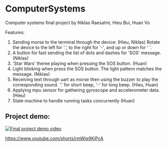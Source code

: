 # ComputerSystems
 Computer systems final project
by Niklas Raesalmi, Hieu Bui, Huan Vo

Features:
1. Sending morse to the terminal through the device: (Hieu, Niklas)
  Rotate the device to the left for '.', to the right for '-', and up or down for ' '.
2. A button for fast sending the list of dots and dashes for 'SOS' message. (Niklas)
3. 'Star Wars' theme playing when pressing the SOS button. (Huan)
4. Light blinking when press the SOS button. The light pattern matches the message. (Niklas)
5. Receiving text through uart as morse then using the buzzer to play the corresponding sound. '.' for short beep, '-' for long beep. (Hieu, Huan)
6. Applying mpu sensor for gathering gyroscope and accelerometer data. (Hieu)
7. State machine to handle running tasks concurrently (Huan)

## Project demo:
[![Final project demo video](https://img.youtube.com/vi/rmWje9KjPcA/0.jpg)](https://www.youtube.com/shorts/rmWje9KjPcA)

https://www.youtube.com/shorts/rmWje9KjPcA

